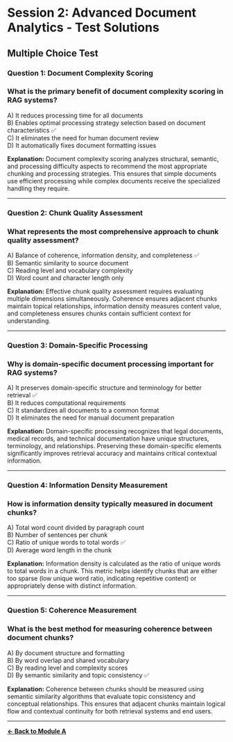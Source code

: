 # Session 2: Advanced Document Analytics - Test Solutions

## Multiple Choice Test

### Question 1: Document Complexity Scoring

### What is the primary benefit of document complexity scoring in RAG systems?
A) It reduces processing time for all documents  
B) Enables optimal processing strategy selection based on document characteristics ✅  
C) It eliminates the need for human document review  
D) It automatically fixes document formatting issues

**Explanation:** Document complexity scoring analyzes structural, semantic, and processing difficulty aspects to recommend the most appropriate chunking and processing strategies. This ensures that simple documents use efficient processing while complex documents receive the specialized handling they require.

---

### Question 2: Chunk Quality Assessment

### What represents the most comprehensive approach to chunk quality assessment?
A) Balance of coherence, information density, and completeness ✅  
B) Semantic similarity to source document  
C) Reading level and vocabulary complexity  
D) Word count and character length only

**Explanation:** Effective chunk quality assessment requires evaluating multiple dimensions simultaneously. Coherence ensures adjacent chunks maintain topical relationships, information density measures content value, and completeness ensures chunks contain sufficient context for understanding.

---

### Question 3: Domain-Specific Processing

### Why is domain-specific document processing important for RAG systems?
A) It preserves domain-specific structure and terminology for better retrieval ✅  
B) It reduces computational requirements  
C) It standardizes all documents to a common format  
D) It eliminates the need for manual document preparation

**Explanation:** Domain-specific processing recognizes that legal documents, medical records, and technical documentation have unique structures, terminology, and relationships. Preserving these domain-specific elements significantly improves retrieval accuracy and maintains critical contextual information.

---

### Question 4: Information Density Measurement

### How is information density typically measured in document chunks?
A) Total word count divided by paragraph count  
B) Number of sentences per chunk  
C) Ratio of unique words to total words ✅  
D) Average word length in the chunk

**Explanation:** Information density is calculated as the ratio of unique words to total words in a chunk. This metric helps identify chunks that are either too sparse (low unique word ratio, indicating repetitive content) or appropriately dense with distinct information.

---

### Question 5: Coherence Measurement

### What is the best method for measuring coherence between document chunks?
A) By document structure and formatting  
B) By word overlap and shared vocabulary  
C) By reading level and complexity scores  
D) By semantic similarity and topic consistency ✅

**Explanation:** Coherence between chunks should be measured using semantic similarity algorithms that evaluate topic consistency and conceptual relationships. This ensures that adjacent chunks maintain logical flow and contextual continuity for both retrieval systems and end users.

---

[**← Back to Module A**](Session2_ModuleA_Document_Analytics.md)
